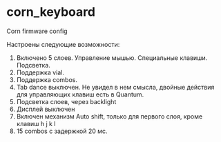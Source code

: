 # corn_keyboard
Corn firmware config

Настроены следующие возможности:
1. Включено 5 слоев. Управление мышью. Специальные клавиши. Подсветка.
2. Поддержка vial.
3. Поддержка combos.
4. Tab dance выключен. Не увидел в нем смысла, двойные действия для управляющих клавиш есть в Quantum.
5. Подсветка слоев, через backlight
6. Дисплей выключен
7. Включен механизм Auto shift, только для первого слоя, кроме клавиш h j k l
8. 15 combos с задержкой 20 мс.
